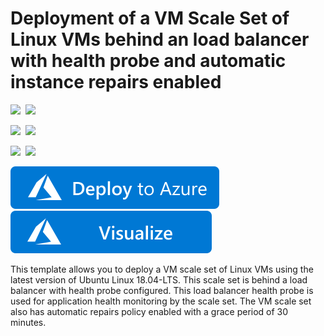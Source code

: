 # Deployment of a VM Scale Set of Linux VMs behind an load balancer with health probe and automatic instance repairs enabled

<IMG SRC="https://azurequickstartsservice.blob.core.windows.net/badges/201-vmss-automatic-repairs-slb-health-probe/PublicLastTestDate.svg" />&nbsp;
<IMG SRC="https://azurequickstartsservice.blob.core.windows.net/badges/201-vmss-automatic-repairs-slb-health-probe/PublicDeployment.svg" />&nbsp;

<IMG SRC="https://azurequickstartsservice.blob.core.windows.net/badges/201-vmss-automatic-repairs-slb-health-probe/FairfaxLastTestDate.svg" />&nbsp;
<IMG SRC="https://azurequickstartsservice.blob.core.windows.net/badges/201-vmss-automatic-repairs-slb-health-probe/FairfaxDeployment.svg" />&nbsp;

<IMG SRC="https://azurequickstartsservice.blob.core.windows.net/badges/201-vmss-automatic-repairs-slb-health-probe/BestPracticeResult.svg" />&nbsp;
<IMG SRC="https://azurequickstartsservice.blob.core.windows.net/badges/201-vmss-automatic-repairs-slb-health-probe/CredScanResult.svg" />&nbsp;

<a href="https://portal.azure.com/#create/Microsoft.Template/uri/https%3A%2F%2Fraw.githubusercontent.com%2FAzure%2Fazure-quickstart-templates%2Fmaster%2F201-vmss-automatic-repairs-slb-health-probe%2Fazuredeploy.json" target="_blank">
    <img src="https://raw.githubusercontent.com/Azure/azure-quickstart-templates/master/1-CONTRIBUTION-GUIDE/images/deploytoazure.svg?sanitize=true"/>
</a>
<a href="http://armviz.io/#/?load=https%3A%2F%2Fraw.githubusercontent.com%2FAzure%2Fazure-quickstart-templates%2Fmaster%2F201-vmss-automatic-repairs-slb-health-probe%2Fazuredeploy.json" target="_blank">
    <img src="https://raw.githubusercontent.com/Azure/azure-quickstart-templates/master/1-CONTRIBUTION-GUIDE/images/visualizebutton.svg?sanitize=true"/>
</a>

This template allows you to deploy a VM scale set of Linux VMs using the latest version of Ubuntu Linux 18.04-LTS. This scale set is behind a load balancer with health probe configured. This load balancer health probe is used for application health monitoring by the scale set. The VM scale set also has automatic repairs policy enabled with a grace period of 30 minutes.

